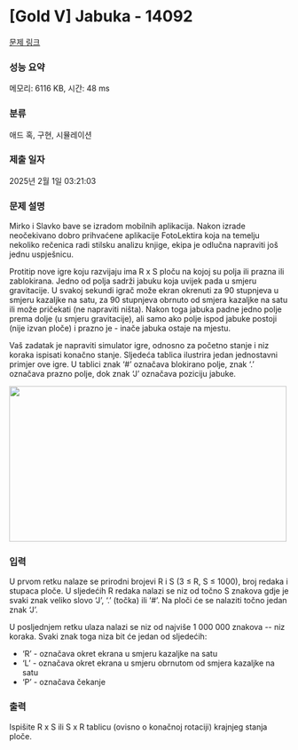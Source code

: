 # [Gold V] Jabuka - 14092 

[문제 링크](https://www.acmicpc.net/problem/14092) 

### 성능 요약

메모리: 6116 KB, 시간: 48 ms

### 분류

애드 혹, 구현, 시뮬레이션

### 제출 일자

2025년 2월 1일 03:21:03

### 문제 설명

<p>Mirko i Slavko bave se izradom mobilnih aplikacija. Nakon izrade neočekivano dobro prihvaćene aplikacije FotoLektira koja na temelju nekoliko rečenica radi stilsku analizu knjige, ekipa je odlučna napraviti još jednu uspješnicu.</p>

<p>Protitip nove igre koju razvijaju ima R x S ploču na kojoj su polja ili prazna ili zablokirana. Jedno od polja sadrži jabuku koja uvijek pada u smjeru gravitacije. U svakoj sekundi igrač može ekran okrenuti za 90 stupnjeva u smjeru kazaljke na satu, za 90 stupnjeva obrnuto od smjera kazaljke na satu ili može pričekati (ne napraviti ništa). Nakon toga jabuka padne jedno polje prema dolje (u smjeru gravitacije), ali samo ako polje ispod jabuke postoji (nije izvan ploče) i prazno je - inače jabuka ostaje na mjestu.</p>

<p>Vaš zadatak je napraviti simulator igre, odnosno za početno stanje i niz koraka ispisati konačno stanje. Sljedeća tablica ilustrira jedan jednostavni primjer ove igre. U tablici znak ‘#’ označava blokirano polje, znak ‘.’ označava prazno polje, dok znak ‘J’ označava poziciju jabuke.</p>

<p><img alt="" src="https://onlinejudgeimages.s3.amazonaws.com/problem/14092/%EC%8A%A4%ED%81%AC%EB%A6%B0%EC%83%B7%202017-01-02%20%EC%98%A4%ED%9B%84%204.33.58.png" style="height:280px; width:500px"></p>

### 입력 

 <p>U prvom retku nalaze se prirodni brojevi R i S (3 ≤ R, S ≤ 1000), broj redaka i stupaca ploče. U sljedećih R redaka nalazi se niz od točno S znakova gdje je svaki znak veliko slovo ‘J’, ‘.’ (točka) ili ‘#’. Na ploči će se nalaziti točno jedan znak ‘J’.</p>

<p>U posljednjem retku ulaza nalazi se niz od najviše 1 000 000 znakova -- niz koraka. Svaki znak toga niza bit će jedan od sljedećih:</p>

<ul>
	<li>‘R’ - označava okret ekrana u smjeru kazaljke na satu</li>
	<li>‘L’ - označava okret ekrana u smjeru obrnutom od smjera kazaljke na satu</li>
	<li>‘P’ - označava čekanje </li>
</ul>

### 출력 

 <p>Ispišite R x S ili S x R tablicu (ovisno o konačnoj rotaciji) krajnjeg stanja ploče. </p>

